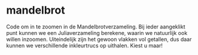 # mandelbrot
Code om in te zoomen in de Mandelbrotverzameling.
Bij ieder aangeklikt punt kunnen we een Juliaverzameling berekene, waarin we natuurlijk ook willen inzoomen.
Uiteindelijk zijn het gewoon vlakken vol getallen, dus daar kunnen we verschillende inkleurtrucs op uithalen. 
Kiest u maar! 
